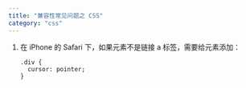 ```yaml
---
title: "兼容性常见问题之 CSS"
category: "css"
---
```


1. 在 iPhone 的 Safari 下，如果元素不是链接 a 标签，需要给元素添加：

    ```
    .div {
      cursor: pointer;
    }
    ```
